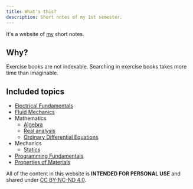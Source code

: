 ```yaml
---
title: What's this?
description: Short notes of my 1st semester.
---
```


It's a website of [my](https://sahithyan.dev) short notes.

## Why?

Exercise books are not indexable. Searching in exercise books takes more time
than imaginable.

## Included topics

- [Electrical Fundamentals](/electrical-fundamentals/01-introduction/)
- [Fluid Mechanics](/fluid-mechanics/01-introduction/)
- Mathematics
  - [Algebra](/maths/algebra/01-introduction)
  - [Real analysis](/maths/real-analysis/01-introduction)
  - [Ordinary Differential Equations](/maths/ode/01-introduction)
- Mechanics
  - [Statics](/mechanics/statics/01-introduction)
- [Programming Fundamentals](/programming-fundamentals/01-introduction)
- [Properties of Materials](/properties-of-materials/01-introduction)

All of the content in this website is **INTENDED FOR PERSONAL USE** and shared
under [CC BY-NC-ND 4.0](/license).
